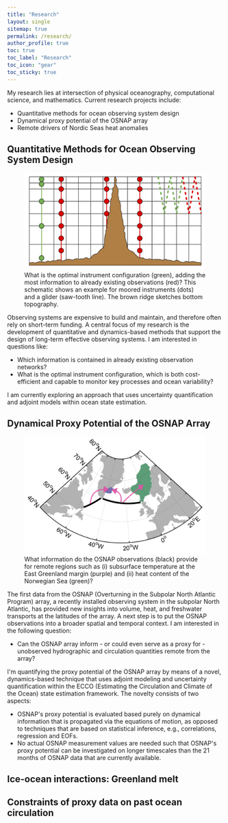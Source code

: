 ```yaml
---
title: "Research"
layout: single
sitemap: true
permalink: /research/
author_profile: true
toc: true
toc_label: "Research"
toc_icon: "gear"
toc_sticky: true
---
```


My research lies at intersection of physical oceanography, computational science, and mathematics. Current research projects include:
- Quantitative methods for ocean observing system design
- Dynamical proxy potential of the OSNAP array
- Remote drivers of Nordic Seas heat anomalies


## Quantitative Methods for Ocean Observing System Design

<figure>
  <img src="/assets/images/design.png" alt="">
  <figcaption> What is the optimal instrument configuration (green), adding the most information to already existing observations (red)? This schematic shows an example for moored instruments (dots) and a glider (saw-tooth line). The brown ridge sketches bottom topography. </figcaption>
</figure>

Observing systems are expensive to build and maintain, and therefore often rely on short-term funding. 
A central focus of my research is the development of quantitative and dynamics-based methods that support the design of long-term effective observing systems. I am interested in questions like:
- Which information is contained in already existing observation networks? 
- What is the optimal instrument configuration, which is both cost-efficient and capable to monitor key processes and ocean variability?

I am currently exploring an approach that uses uncertainty quantification and adjoint models within ocean state estimation.

## Dynamical Proxy Potential of the OSNAP Array
 
<figure>
  <img src="/assets/images/OSNAP.png" alt="">
  <figcaption> What information do the OSNAP observations (black) provide for remote regions such as (i) subsurface temperature at the East Greenland margin (purple) and (ii) heat content of the Norwegian Sea (green)? </figcaption>
</figure>

The first data from the OSNAP (Overturning in the Subpolar North Atlantic Program) array, a recently installed observing system in the subpolar North Atlantic, has provided new insights into volume, heat, and freshwater transports at the latitudes of the array. A next step is to put the OSNAP observations into a broader spatial and temporal context. I am interested in the following question:
- Can the OSNAP array inform - or could even serve as a proxy for - unobserved hydrographic and circulation quantities remote from the array?

I'm quantifying the proxy potential of the OSNAP array by means of a novel, dynamics-based technique that uses adjoint modeling and uncertainty quantification within the ECCO (Estimating the Circulation and Climate of the Ocean) state estimation framework.
The novelty consists of two aspects:
- OSNAP's proxy potential is evaluated based purely on dynamical information that is propagated via the equations of motion, as opposed to techniques that are based on statistical inference, e.g., correlations, regression and EOFs.
- No actual OSNAP measurement values are needed such that OSNAP's proxy potential can be investigated on longer timescales than the 21 months of OSNAP data that are currently available.


<!--
<figure>
  <img src="/assets/images/adxxtauv_lt36.png" alt="">
  <figcaption>Sensitivity of Nordic Seas heat content to meridional wind stress. </figcaption>
</figure>

Variability in the poleward progression of ocean heat across the Nordic Seas, from the subpolar North Atlantic towards the Arctic Ocean, has been linked to Arctic sea ice extent, mass loss from the Greenland Ice Sheet, and northwestern European climate. It is not well understood, However, remotely triggered perturbations are usually not further disentangled according to their forcings and regions of origin. 
I compute adjoint sensitivities of Nordic Seas heat content to local and remote atmospheric forcing within the ECCOv4 ocean state estimation framework.

The aim of this chapter is therefore to disentangle local and remote processes that generate upper-ocean heat content anomalies in the Nordic Seas on timescales up to a decade, and identify how atmospheric forcing anomalies in remote regions can generate upper-ocean heat content anomalies in the Nordic Seas. 
However, remotely triggered perturbations are usually not further disentangled according to their forcings and regions of origin. This is partly due to the fact that the employed technique of using correlations does not allow identification of physical causation, only mutual variability. In contrast, adjoint-based sensitivity studies reveal causal chains and dynamical relation- ships among physical variables encoded in the model, and shall be the approach of this work. -->



## Ice-ocean interactions: Greenland melt

## Constraints of proxy data on past ocean circulation


